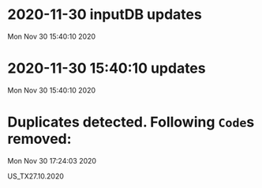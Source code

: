 
# 2020-11-30 inputDB updates 
 Mon Nov 30 15:40:10 2020 


# 2020-11-30 15:40:10 updates 
 Mon Nov 30 15:40:10 2020 


# Duplicates detected. Following `Code`s removed: 
 Mon Nov 30 17:24:03 2020 

US_TX27.10.2020